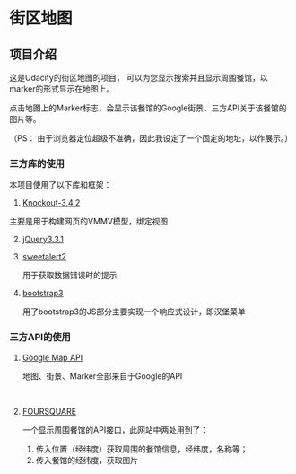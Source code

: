 # 街区地图

## 项目介绍
这是Udacity的街区地图的项目， 可以为您显示搜索并且显示周围餐馆，以marker的形式显示在地图上。

点击地图上的Marker标志，会显示该餐馆的Google街景、三方API关于该餐馆的图片等。

（PS： 由于浏览器定位超级不准确，因此我设定了一个固定的地址，以作展示。）



### 三方库的使用
本项目使用了以下库和框架：

1.  [Knockout-3.4.2](http://knockoutjs.com/)

   主要是用于构建网页的VMMV模型，绑定视图

2. [jQuery3.3.1](https://jquery.com/)

3. [sweetalert2](sweetalert2)

   用于获取数据错误时的提示

4. [bootstrap3](https://getbootstrap.com/)

   用了bootstrap3的JS部分主要实现一个响应式设计，即汉堡菜单





###  三方API的使用

1. [Google Map API](https://developers.google.com/maps/)

   地图、街景、Marker全部来自于Google的API

   ​

2. [FOURSQUARE](https://developer.foursquare.com/docs)

   一个显示周围餐馆的API接口，此网站中两处用到了：

   1. 传入位置（经纬度）获取周围的餐馆信息，经纬度，名称等；
   2. 传入餐馆的经纬度，获取图片
